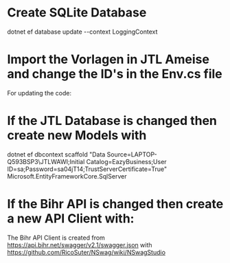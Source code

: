 # Create SQLite Database
dotnet ef database update --context LoggingContext

# Import the Vorlagen in JTL Ameise and change the ID's in the Env.cs file

For updating the code:
# If the JTL Database is changed then create new Models with
dotnet ef dbcontext scaffold "Data Source=LAPTOP-Q593BSP3\JTLWAWI;Initial Catalog=EazyBusiness;User ID=sa;Password=sa04jT14;TrustServerCertificate=True" Microsoft.EntityFrameworkCore.SqlServer

# If the Bihr API is changed then create a new API Client with:
The Bihr API Client is created from https://api.bihr.net/swagger/v2.1/swagger.json with https://github.com/RicoSuter/NSwag/wiki/NSwagStudio 

